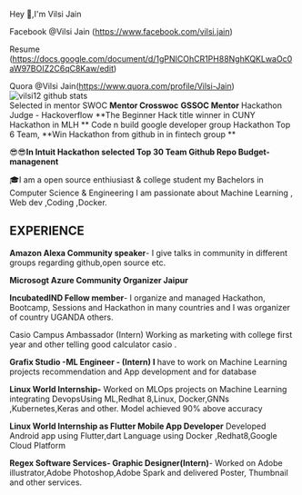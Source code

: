 Hey :wave:,I'm Vilsi Jain

Facebook @Vilsi Jain (https://www.facebook.com/vilsi.jain)

Resume (https://docs.google.com/document/d/1gPNICOhCR1PH88NghKQKLwaOc0aW97BOIZ2C6qC8Kaw/edit)

Quora @Vilsi Jain(https://www.quora.com/profile/Vilsi-Jain)
![vilsi12 github stats](https://github-readme-stats.vercel.app/api?username=vilsi12&count_private=true&show_icons=true&hide_border=true)
<br/>
Selected in mentor SWOC
**Mentor Crosswoc**
 **GSSOC Mentor**
Hackathon Judge - Hackoverflow
**The Beginner Hack title winner in CUNY Hackathon in MLH **
Code n build google developer group Hackathon Top 6 Team,
**Win Hackathon from github in in fintech group **

😎😎**In Intuit Hackathon selected  Top 30 Team Github Repo Budget-managenent**

🎓I am a open source enthiusiast & college student my Bachelors in Computer Science & Engineering
I am passionate about Machine Learning , Web dev ,Coding ,Docker.

## EXPERIENCE   

**Amazon Alexa Community speaker**- I give talks in community in different groups regarding github,open source etc. 


**Microsogt Azure Community Organizer Jaipur** 

**IncubatedIND Fellow member**- I organize and managed Hackathon, Bootcamp, Sessions and Hackathon in many countries and I was organizer of country UGANDA others.


Casio Campus Ambassador (Intern) Working as marketing with college first year and other telling good calculator casio .

**Grafix Studio -**ML Engineer - (Intern) I**** have to work on Machine Learning projects recommendation and App development and for database 

**Linux World Internship-** Worked on MLOps projects on Machine Learning integrating DevopsUsing ML,Redhat 8,Linux, Docker,GNNs ,Kubernetes,Keras and other. Model achieved 90% above accuracy 

**Linux World Internship as Flutter Mobile App Developer** Developed Android app using Flutter,dart Language using Docker ,Redhat8,Google Cloud Platform 

**Regex Software Services- Graphic Designer(Intern)**- Worked on Adobe illustrator,Adobe Photoshop,Adobe Spark and delivered Poster, Thumbnail and other services. 
